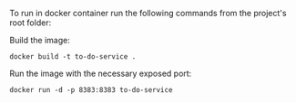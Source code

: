To run in docker container run the following commands from the project's root folder:

Build the image:
```
docker build -t to-do-service .
```

Run the image with the necessary exposed port:
```
docker run -d -p 8383:8383 to-do-service
```
